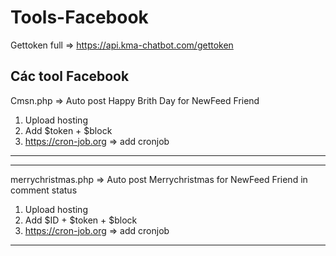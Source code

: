 # Tools-Facebook

Gettoken full  => https://api.kma-chatbot.com/gettoken

Các tool Facebook
----------------------------------
Cmsn.php => Auto post Happy Brith Day for NewFeed Friend
1. Upload hosting
2. Add $token  + $block
3. https://cron-job.org => add cronjob
----------------------------------
----------------------------------
merrychristmas.php => Auto post Merrychristmas for NewFeed Friend in comment status
1. Upload hosting
2. Add $ID + $token  + $block
3. https://cron-job.org => add cronjob
----------------------------------
